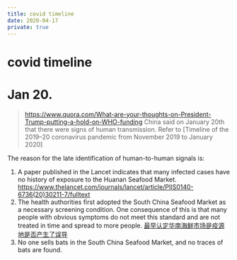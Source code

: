 ```yaml
---
title: covid timeline
date: 2020-04-17
private: true
---
```

# covid timeline
# Jan 20.
> https://www.quora.com/What-are-your-thoughts-on-President-Trump-putting-a-hold-on-WHO-funding
China said on January 20th that there were signs of human transmission. Refer to [Timeline of the 2019–20 coronavirus pandemic from November 2019 to January 2020]

The reason for the late identification of human-to-human signals is:

1. A paper published in the Lancet indicates that many infected cases have no history of exposure to the Huanan Seafood Market.  https://www.thelancet.com/journals/lancet/article/PIIS0140-6736(20)30211-7/fulltext
2. The health authorities first adopted the South China Seafood Market as a necessary screening condition. One consequence of this is that many people with obvious symptoms do not meet this standard and are not treated in time and spread to more people. [最早认定华南海鲜市场是疫源地是否产生了误导]()
3. No one sells bats in the South China Seafood Market, and no traces of bats are found. 
